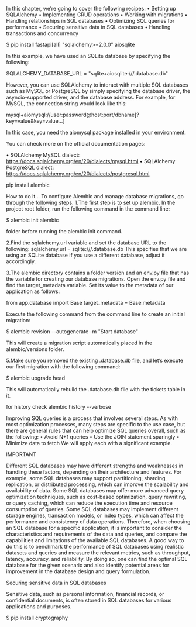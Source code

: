 In this chapter, we’re going to cover the following recipes:
• Setting up SQLAlchemy
• Implementing CRUD operations
• Working with migrations
• Handling relationships in SQL databases
• Optimizing SQL queries for performance
• Securing sensitive data in SQL databases
• Handling transactions and concurrency


$ pip install fastapi[all] "sqlalchemy>=2.0.0" aiosqlite

In this example, we have used an SQLite database by specifying the following:

SQLALCHEMY_DATABASE_URL = "sqlite+aiosqlite:///.database.db"

However, you can use SQLAlchemy to interact with multiple SQL databases such as MySQL or
PostgreSQL by simply specifying the database driver, the asyncio-supported driver, and the
database address.
For example, for MySQL, the connection string would look like this:

mysql+aiomysql://user:password@host:port/dbname[?key=value&key=value...]

In this case, you need the aiomysql package installed in your environment.


You can check more on the official documentation pages:

• SQLAlchemy MySQL dialect: https://docs.sqlalchemy.org/en/20/dialects/mysql.html
• SQLAlchemy PostgreSQL dialect: https://docs.sqlalchemy.org/en/20/dialects/postgresql.html


pip install alembic

How to do it…
To configure Alembic and manage database migrations, go through the following steps.
1.The first step is to set up alembic. In the project root folder, run the following command in the command line:

$ alembic init alembic


folder before running the alembic init command.

2.Find the sqlalchemy.url variable and set the database URL to the following:
sqlalchemy.url = sqlite:///.database.db
This specifies that we are using an SQLite database If you use a different database, adjust it accordingly.

3.The alembic directory contains a folder version and an env.py file that has the variable for creating our database migrations.
Open the env.py file and find the target_metadata variable. Set its value to the metadata
of our application as follows:


from app.database import Base
target_metadata = Base.metadata


Execute the following command from the command line to create an initial migration:

$ alembic revision --autogenerate -m "Start database"

This will create a migration script automatically placed in the alembic/versions folder.

5.Make sure you removed the existing .database.db file, and let’s execute our first migration with the following command:

$ alembic upgrade head

This will automatically rebuild the .database.db file with the tickets table in it.


for history check
alembic history --verbose



<!-- query------------------------------------------------------- -->

Improving SQL queries is a process that involves several steps. As with most optimization processes,
many steps are specific to the use case, but there are general rules that can help optimize SQL queries
overall, such as the following:
• Avoid N+1 queries
• Use the JOIN statement sparingly
• Minimize data to fetch
We will apply each with a significant example.


IMPORTANT

Different SQL databases may have different strengths and weaknesses in handling these factors,
depending on their architecture and features. For example, some SQL databases may support partitioning,
sharding, replication, or distributed processing, which can improve the scalability and availability of
data. Some SQL databases may offer more advanced query optimization techniques, such as cost-based
optimization, query rewriting, or query caching, which can reduce the execution time and resource
consumption of queries. Some SQL databases may implement different storage engines, transaction
models, or index types, which can affect the performance and consistency of data operations.
Therefore, when choosing an SQL database for a specific application, it is important to consider the
characteristics and requirements of the data and queries, and compare the capabilities and limitations of
the available SQL databases. A good way to do this is to benchmark the performance of SQL databases
using realistic datasets and queries and measure the relevant metrics, such as throughput, latency,
accuracy, and reliability. By doing so, one can find the optimal SQL database for the given scenario
and also identify potential areas for improvement in the database design and query formulation.




Securing sensitive data in SQL databases


Sensitive data, such as personal information, financial records, or confidential documents, is often stored in SQL databases for various applications and purposes.

$ pip install cryptography